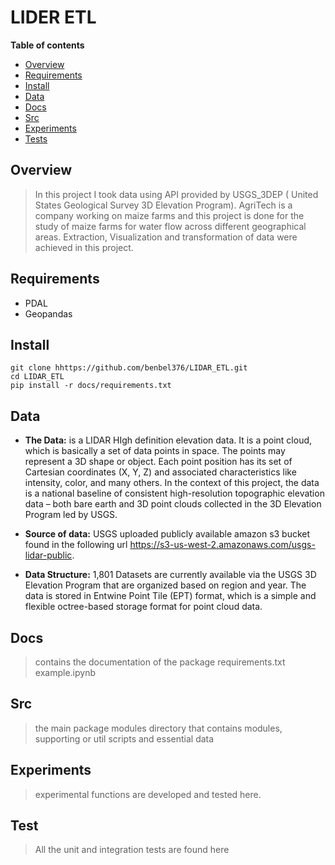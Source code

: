 # LIDER ETL

**Table of contents**

- [Overview](#overview)
- [Requirements](#requirements)
- [Install](#install)
- [Data](#Data)
- [Docs](#docs)
- [Src](#src)
- [Experiments](#experiments)
- [Tests](#tests)

## Overview

> In this project I took data using API provided by USGS_3DEP ( United States Geological Survey 3D Elevation Program). AgriTech is a company working on maize farms and this project is done for the study of maize farms for water flow across different geographical areas. Extraction, Visualization and transformation of data were achieved in this project.

## Requirements

- PDAL
- Geopandas

## Install

```
git clone hhttps://github.com/benbel376/LIDAR_ETL.git
cd LIDAR_ETL
pip install -r docs/requirements.txt
```

## Data
- **The Data:**  is a LIDAR HIgh definition elevation data. It is a point cloud, which is basically a set of data points in space. The points may represent a 3D shape or object. Each point position has its set of Cartesian coordinates (X, Y, Z) and associated characteristics like intensity, color, and many others. In the context of this project, the data is a national baseline of consistent high-resolution topographic elevation data – both bare earth and 3D point clouds collected in the 3D Elevation Program led by USGS.

- **Source of data:** USGS uploaded publicly available amazon s3 bucket found in the following url https://s3-us-west-2.amazonaws.com/usgs-lidar-public.

- **Data Structure:** 1,801 Datasets are currently available via the USGS 3D Elevation Program that are organized based on region and year. The data is stored in Entwine Point Tile (EPT) format, which is a simple and flexible octree-based storage format for point cloud data. 

## Docs
> contains the documentation of the package
> requirements.txt
> example.ipynb

## Src

> the main package modules directory that contains modules, supporting or util scripts and essential data

## Experiments

> experimental functions are developed and tested here.

## Test

> All the unit and integration tests are found here
